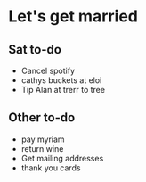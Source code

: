 # Let's get married

## Sat to-do

- Cancel spotify
- cathys buckets at eloi
- Tip Alan at trerr to tree

## Other to-do

- pay myriam
- return wine
- Get mailing addresses
- thank you cards

